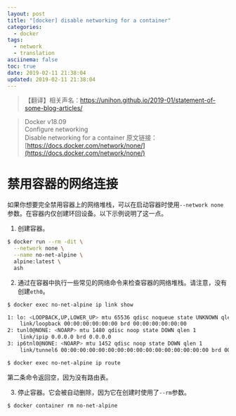 ```yaml
---
layout: post
title: "[docker] disable networking for a container"
categories:
  - docker
tags:
  - network
  - translation
asciinema: false
toc: true
date: 2019-02-11 21:38:04
updated: 2019-02-11 21:38:04
---
```


> 【翻译】相关声名：[https://unihon.github.io/2019-01/statement-of-some-blog-articles/ ](https://unihon.github.io/2019-01/statement-of-some-blog-articles/)

<!-- more -->
> Docker v18.09  
> Configure networking  
> Disable networking for a container
> 原文链接：[https://docs.docker.com/network/none/](https://docs.docker.com/network/none/)

# 禁用容器的网络连接

如果你想要完全禁用容器上的网络堆栈，可以在启动容器时使用`--network none`参数。在容器内仅创建环回设备。以下示例说明了这一点。

1. 创建容器。

``` bash
$ docker run --rm -dit \
  --network none \
  --name no-net-alpine \
  alpine:latest \
  ash
```

2. 通过在容器中执行一些常见的网络命令来检查容器的网络堆栈。请注意，没有创建`eth0`。

``` bash
$ docker exec no-net-alpine ip link show

1: lo: <LOOPBACK,UP,LOWER_UP> mtu 65536 qdisc noqueue state UNKNOWN qlen 1
    link/loopback 00:00:00:00:00:00 brd 00:00:00:00:00:00
2: tunl0@NONE: <NOARP> mtu 1480 qdisc noop state DOWN qlen 1
    link/ipip 0.0.0.0 brd 0.0.0.0
3: ip6tnl0@NONE: <NOARP> mtu 1452 qdisc noop state DOWN qlen 1
    link/tunnel6 00:00:00:00:00:00:00:00:00:00:00:00:00:00:00:00 brd 00:00:00:00:00:00:00:00:00:00:00:00:00:00:00:00
```

``` bash
$ docker exec no-net-alpine ip route
```

第二条命令返回空，因为没有路由表。

3. 停止容器。它会被自动删除，因为它在创建时使用了`--rm`参数。

``` bash
$ docker container rm no-net-alpine
```
